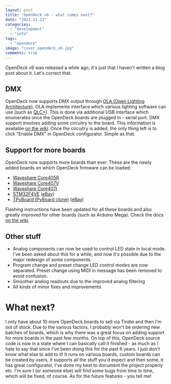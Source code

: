 ```yaml
---
layout: post
title: "OpenDeck v6 - what comes next?"
date: "2021-11-23"
categories: 
  - "development"
  - "info"
tags: 
  - "opendeck"
image: "cover_opendeck_v6.jpg"
comments: true
---
```


OpenDeck v6 was released a while ago, it's just that I haven't written a blog post about it. Let's correct that.

## DMX

OpenDeck now supports DMX output through [OLA (Open Lighting Architecture)](https://www.openlighting.org/ola/). OLA implements interface which various lighting software can use (such as [QLC+](https://qlcplus.org/)). This is done via additional USB interface which enumerates once the OpenDeck boards are plugged in - serial port. DMX support involves adding some circuitry to the board. This information is available [on the wiki](https://github.com/shanteacontrols/OpenDeck/wiki/Connections#dmx). Once the circuitry is added, the only thing left is to click "Enable DMX" in OpenDeck configurator. Simple as that.

## Support for more boards

OpenDeck now supports more boards than ever. These are the newly added boards on which OpenDeck firmware can be loaded:

* [Waveshare Core405R](https://www.waveshare.com/core405r.htm)
* [Waveshare Core407V](https://www.waveshare.com/core407v.htm)
* [Waveshare Core407I](https://www.waveshare.com/core407i.htm)
* [STM32F4VE](https://stm32-base.org/boards/STM32F407VET6-STM32-F4VE-V2.0) ([eBay](https://www.ebay.com/itm/401956886691?hash=item5d967f58a3:g:fFcAAOSw4fhdy2rk))
* [TPyBoard (PyBoard clone)](http://www.chinalctech.com/m/view.php?aid=338) ([eBay](https://www.ebay.com/itm/183887614794?hash=item2ad08e534a:g:bmsAAOSwrSpdLtFM))

Flashing instructions have been updated for all these boards and also greatly improved for other boards (such as Arduino Mega). Check the docs [on the wiki](https://github.com/shanteacontrols/OpenDeck/wiki/Flashing-the-OpenDeck-firmware).

## Other stuff

* Analog components can now be used to control LED state in local mode. I've been asked about this for a while, and now it's possible due to the major redesign of some components.
* Program change and preset change LED control modes are now separated. Preset change using MIDI in message has been removed to avoid confusion.
* Smoother analog readouts due to the improved analog filtering
* All kinds of minor fixes and improvements

# What next?

I only have about 10 more OpenDeck boards to sell via Tindie and then I'm out of stock. Due to the various factors, I probably won't be ordering new batches of boards, which is why there was a great focus on adding support for more boards in the past few months. On top of this, OpenDeck source code is now in a state where I can basically call it finished - as much as I hate to say that since I've been doing this for the past 6 years. I just don't know what else to add to it! It runs on various boards, custom boards can be created by users, it supports all the stuff you'd expect and then some, it has great configurator, I've done my best to document the project properly etc. I'm sure I (or someone else) will find some bugs from time to time, which will be fixed, of course. As for the future features - you tell me!